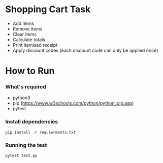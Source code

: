 # Shopping Cart Task
- Add items
- Remove items
- Clear items
- Calculate totals
- Print itemised receipt
- Apply discount codes (each discount code can only be applied once)




# How to Run 

### What's required 
- python3
- pip (https://www.w3schools.com/python/python_pip.asp)
- pytest


### Install dependencies
```
pip install -r requierments.txt
```




### Running the test 

```
pytest test.py 
```

